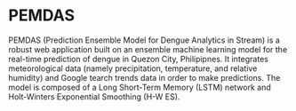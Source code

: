 # PEMDAS
PEMDAS (Prediction Ensemble Model for Dengue Analytics in Stream) is a robust web application built on an ensemble machine learning model for the real-time prediction of dengue in Quezon City, Philipipnes. It integrates meteorological data (namely precipitation, temperature, and relative humidity) and Google tearch trends data in order to make predictions. The model is composed of a Long Short-Term Memory (LSTM) network and Holt-Winters Exponential Smoothing (H-W ES).

